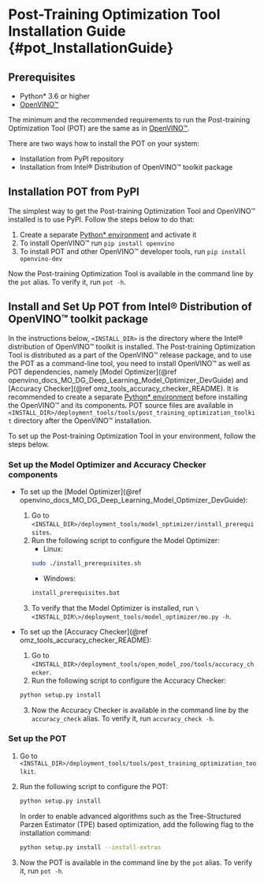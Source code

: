 # Post-Training Optimization Tool Installation Guide {#pot_InstallationGuide}

## Prerequisites

* Python* 3.6 or higher
* [OpenVINO&trade;](https://docs.openvino.ai/latest/index.html)

The minimum and the recommended requirements to run the Post-training Optimization Tool (POT) are the same as in [OpenVINO&trade;](https://docs.openvino.ai/latest/index.html).

There are two ways how to install the POT on your system:
- Installation from PyPI repository
- Installation from Intel&reg; Distribution of OpenVINO&trade; toolkit package

## Installation POT from PyPI
The simplest way to get the Post-training Optimization Tool and OpenVINO&trade; installed is to use PyPI. Follow the steps below to do that:
1. Create a separate [Python* environment](https://docs.python.org/3/tutorial/venv.html) and activate it
2. To install OpenVINO&trade; run `pip install openvino`
3. To install POT and other OpenVINO&trade; developer tools, run `pip install openvino-dev`

Now the Post-training Optimization Tool is available in the command line by the `pot` alias. To verify it, run `pot -h`.

## Install and Set Up POT from Intel&reg; Distribution of OpenVINO&trade; toolkit package

In the instructions below, `<INSTALL_DIR>` is the directory where the Intel&reg; distribution of OpenVINO&trade; toolkit
is installed. The Post-training Optimization Tool is distributed as a part of the OpenVINO&trade; release package, and to use the POT as a command-line tool,
you need to install OpenVINO&trade; as well as POT dependencies, namely [Model Optimizer](@ref openvino_docs_MO_DG_Deep_Learning_Model_Optimizer_DevGuide)
and [Accuracy Checker](@ref omz_tools_accuracy_checker_README). It is recommended to create a separate [Python* environment](https://docs.python.org/3/tutorial/venv.html) 
before installing the OpenVINO&trade; and its components.
POT source files are available in `<INSTALL_DIR>/deployment_tools/tools/post_training_optimization_toolkit` directory after the OpenVINO&trade; installation.

To set up the Post-training Optimization Tool in your environment, follow the steps below.

### Set up the Model Optimizer and Accuracy Checker components

- To set up the [Model Optimizer](@ref openvino_docs_MO_DG_Deep_Learning_Model_Optimizer_DevGuide):
   1. Go to `<INSTALL_DIR>/deployment_tools/model_optimizer/install_prerequisites`.
   2. Run the following script to configure the Model Optimizer:
      * Linux: 
      ```sh 
      sudo ./install_prerequisites.sh
      ```  
      * Windows: 
      ```bat 
      install_prerequisites.bat
      ```
   3. To verify that the Model Optimizer is installed, run `\<INSTALL_DIR\>/deployment_tools/model_optimizer/mo.py -h`.
  
- To set up the [Accuracy Checker](@ref omz_tools_accuracy_checker_README):
   1. Go to `<INSTALL_DIR>/deployment_tools/open_model_zoo/tools/accuracy_checker`.
   2. Run the following script to configure the Accuracy Checker:
   ```sh
   python setup.py install
   ```
   3. Now the Accuracy Checker is available in the command line by the `accuracy_check` alias. To verify it, run `accuracy_check -h`.

### Set up the POT

1. Go to `<INSTALL_DIR>/deployment_tools/tools/post_training_optimization_toolkit`.
2. Run the following script to configure the POT:
   ```sh
   python setup.py install
   ```

   In order to enable advanced algorithms such as the Tree-Structured Parzen Estimator (TPE) based optimization, add the following flag to the installation command:
   ```sh
   python setup.py install --install-extras
   ```
3. Now the POT is available in the command line by the `pot` alias. To verify it, run `pot -h`.
